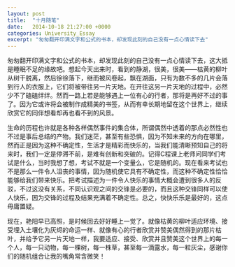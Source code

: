 ```yaml
---
layout: post
title:  "十月随笔"
date:   2014-10-18 21:27:00 +0000
categories: University_Essay
excerpt: "匆匆翻开印满文字和公式的书本，却发现此刻的自己没有一点心情读下去"
---
```


匆匆翻开印满文字和公式的书本，却发现此刻的自己没有一点心情读下去，这大抵是睡眠不足的缘故吧。想起今天出来时，看到的静湖，很美，很美——枯黄的柳叶从树干脱离，然后徐徐落下，继而被风卷起，飘在湖面，只有为数不多的几片会落到行人的衣服上，它们将被带往另一片天地。在开往这另一片天地的过程中，必然少不了磕磕绊绊。然而一路上若是能够遇上一位有心的行者，那将是再好不过的事了。因为它或许将会被制作成精美的书签，从而有幸长期地留在这个世界上，继续欣赏它的同伴想看却再也看不到的风景。

生命的历程也许就是各种各样偶然事件的集合体，所谓偶然中透着的那点必然性也不过是事后总结的产物。我们迷茫，甚至有些恐惧，因为不知未来的方向在哪里，然而正是因为这种不确定性，生活才是精彩而快乐的，当我们能清晰预知自己的将来时，我们一定是停滞不前，是难有创新和突破的。记得C程课上老师问同学们考试是什么，当时我想了想，考试不就是一个变量么，它是随机的。现在看来考试也不是那么一件令人沮丧的事情，因为随机使它具有不确定性，而这种不确定性恰恰能够给我们带来快乐。把考试描述为一件令人快乐的事情大概会遭到很多人的反驳，不过这没有关系，不同认识观之间的交锋是必要的，而且这种交锋同样可以使人快乐，因为交锋的过程及结果充满着不确定性。总之，快快乐乐是最好的，这点毋庸置疑。

现在，艳阳早已高照，是时候回去好好睡上一觉了。就像枯黄的柳叶适应环境、接受埋入土壤化为灰烬的命运一样、就像有心的行者欣赏并赞美偶然得到的那片枯叶，并给予它另一片天地一样，我要适应、接受、欣赏并且赞美这个世界上的每一个人，每一只动物，每一棵树，每一株草，甚至每一滴露水，每一粒灰尘，感谢你们的随机组合让我的嘴角常含微笑！